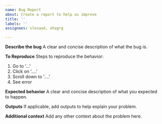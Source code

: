```yaml
---
name: Bug Report
about: Create a report to help us improve
title: ''
labels: ''
assignees: slesaad, xhagrg

---
```


**Describe the bug**
A clear and concise description of what the bug is.

**To Reproduce**
Steps to reproduce the behavior:
1. Go to '...'
2. Click on '....'
3. Scroll down to '....'
4. See error

**Expected behavior**
A clear and concise description of what you expected to happen.

**Outputs**
If applicable, add outputs to help explain your problem.

**Additional context**
Add any other context about the problem here.
